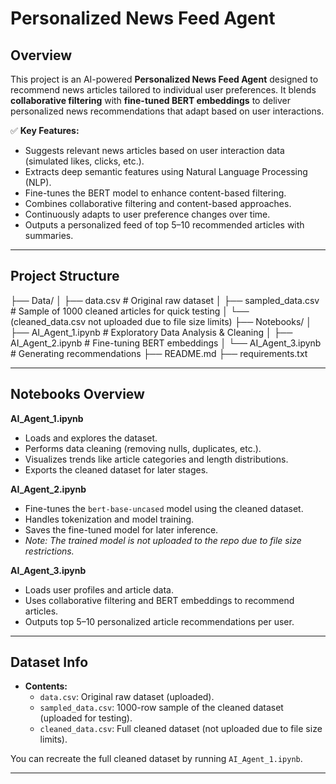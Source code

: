# Personalized News Feed Agent

## Overview

This project is an AI-powered **Personalized News Feed Agent** designed to recommend news articles tailored to individual user preferences. It blends **collaborative filtering** with **fine-tuned BERT embeddings** to deliver personalized news recommendations that adapt based on user interactions.

✅ **Key Features:**
- Suggests relevant news articles based on user interaction data (simulated likes, clicks, etc.).
- Extracts deep semantic features using Natural Language Processing (NLP).
- Fine-tunes the BERT model to enhance content-based filtering.
- Combines collaborative filtering and content-based approaches.
- Continuously adapts to user preference changes over time.
- Outputs a personalized feed of top 5–10 recommended articles with summaries.

---

## Project Structure

├── Data/
│ ├── data.csv # Original raw dataset
│ ├── sampled_data.csv # Sample of 1000 cleaned articles for quick testing
│ └── (cleaned_data.csv not uploaded due to file size limits)
├── Notebooks/
│ ├── AI_Agent_1.ipynb # Exploratory Data Analysis & Cleaning
│ ├── AI_Agent_2.ipynb # Fine-tuning BERT embeddings
│ └── AI_Agent_3.ipynb # Generating recommendations
├── README.md
├── requirements.txt

---

## Notebooks Overview

**AI_Agent_1.ipynb**
- Loads and explores the dataset.
- Performs data cleaning (removing nulls, duplicates, etc.).
- Visualizes trends like article categories and length distributions.
- Exports the cleaned dataset for later stages.

**AI_Agent_2.ipynb**
- Fine-tunes the `bert-base-uncased` model using the cleaned dataset.
- Handles tokenization and model training.
- Saves the fine-tuned model for later inference.
- *Note: The trained model is not uploaded to the repo due to file size restrictions.*

**AI_Agent_3.ipynb**
- Loads user profiles and article data.
- Uses collaborative filtering and BERT embeddings to recommend articles.
- Outputs top 5–10 personalized article recommendations per user.

---

## Dataset Info

- **Contents:**
    - `data.csv`: Original raw dataset (uploaded).
    - `sampled_data.csv`: 1000-row sample of the cleaned dataset (uploaded for testing).
    - `cleaned_data.csv`: Full cleaned dataset (not uploaded due to file size limits).

You can recreate the full cleaned dataset by running `AI_Agent_1.ipynb`.

---
